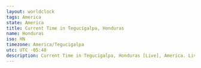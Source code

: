 ```yaml
---
layout: worldclock
tags: America
state: America
title: Current Time in Tegucigalpa, Honduras
name: Honduras
iso: HN
timezone: America/Tegucigalpa
utc: UTC -05:48
description: Current Time in Tegucigalpa, Honduras [Live], America. Live update now time in Tegucigalpa, timezone America/Tegucigalpa, UTC -05:48, Country ISO code & Current Local Time.
---
```


